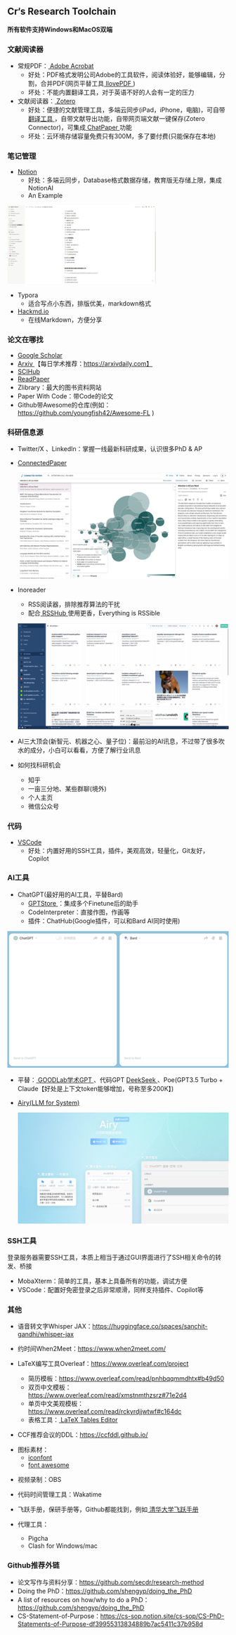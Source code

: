 ## Cr‘s Research Toolchain

**所有软件支持Windows和MacOS双端**

### 文献阅读器

* 常规PDF：[ Adobe Acrobat ](https://www.adobe.com/acrobat.html)
  * 好处：PDF格式发明公司Adobe的工具软件，阅读体验好，能够编辑，分割，合并PDF(网页平替工具[ IlovePDF ](https://www.ilovepdf.com/))
  * 坏处：不能内置翻译工具，对于英语不好的人会有一定的压力
* 文献阅读器：[ Zotero ](https://www.zotero.org/)
  * 好处：便捷的文献管理工具，多端云同步(iPad，iPhone，电脑)，可自带[ 翻译工具 ](https://github.com/windingwind/zotero-pdf-translate)，自带文献导出功能，自带网页端文献一键保存(Zotero Connector)，可集成[ ChatPaper ](https://github.com/MuiseDestiny/zotero-gpt)功能
  * 坏处：云环境存储容量免费只有300M，多了要付费(只能保存在本地)

### 笔记管理

- [ Notion ](https://www.notion.so/product)
  * 好处：多端云同步，Database格式数据存储，教育版无存储上限，集成NotionAI
  * An Example

<img src="img\image-20231202004909274.png" alt="image-20231202004909274" style="zoom: 33%;" />

- Typora
  * 适合写点小东西，排版优美，markdown格式
- [ Hackmd.io ](https://hackmd.io/?nav=overview)
  * 在线Markdown，方便分享

### 论文在哪找

- [ Google Scholar ](https://scholar.google.com/)
- [ Arxiv ](https://arxiv.org/) 【每日学术推荐：https://arxivdaily.com】
- [ SCIHub ](https://sci-hub.ren/)
- [ ReadPaper ](https://readpaper.com/)
- Zlibrary：最大的图书资料网站
- Paper With Code：带Code的论文
- Github带Awesome的仓库(例如：https://github.com/youngfish42/Awesome-FL )

### 科研信息源

- Twitter/X 、LinkedIn：掌握一线最新科研成果，认识很多PhD & AP

- [ ConnectedPaper ](https://www.connectedpapers.com/)

  ![image-20231202010713708](img\image-20231202010713708.png)

- Inoreader

  * RSS阅读器，排除推荐算法的干扰
  * 配合[ RSSHub ](https://docs.rsshub.app/)使用更香，Everything is RSSible

  ![image-20231202011323342](img\image-20231202011323342.png)

- AI三大顶会(新智元、机器之心、量子位)：最前沿的AI讯息，不过带了很多吹水的成分，小白可以看看，方便了解行业讯息

- 如何找科研机会

  * 知乎
  * 一亩三分地、某些群聊(境外)
  * 个人主页
  * 微信公众号

### 代码

- [ VSCode ](https://code.visualstudio.com/)
  * 好处：内置好用的SSH工具，插件，美观高效，轻量化，Git友好，Copilot

### AI工具

- ChatGPT(最好用的AI工具，平替Bard)
  * [ GPTStore ](https://www.gptshunter.com/)：集成多个Finetune后的助手
  * CodeInterpreter：直接作图，作画等
  * 插件：ChatHub(Google插件，可以和Bard AI同时使用)
  
![image-20231202124203847](img\image-20231202124203847.png)
  
  * 平替：[ GOODLab学术GPT ](https://huggingface.co/spaces/JerryYin777/gpt-academic-good)、代码GPT [ DeekSeek ](https://chat.deepseek.com/coder)、Poe(GPT3.5 Turbo + Claude【好处是上下文token能够增加，号称至多200K】)
  
- [ Airy(LLM for System) ](https://colink.in/)

  ![image-20231202010108149](img\image-20231202010108149.png)

### SSH工具

登录服务器需要SSH工具，本质上相当于通过GUI界面进行了SSH相关命令的转发、桥接

- MobaXterm：简单的工具，基本上具备所有的功能，调试方便
- VSCode：配置好免密登录之后非常顺滑，同样支持插件、Copilot等

### 其他

- 语音转文字Whisper JAX：https://huggingface.co/spaces/sanchit-gandhi/whisper-jax
- 约时间When2Meet：https://www.when2meet.com/
- LaTeX编写工具Overleaf：https://www.overleaf.com/project
  * 简历模板：https://www.overleaf.com/read/pnhbqqmmdhtx#b49d50
  * 双页中文模板：https://www.overleaf.com/read/xmstnmthzsrz#71e2d4
  * 单页中文美观模板：https://www.overleaf.com/read/rckyrdjjwtwf#c164dc
  * 表格工具：[ LaTeX Tables Editor ](https://www.latex-tables.com/)

- CCF推荐会议的DDL：https://ccfddl.github.io/

* 图标素材：
  * [ iconfont ](https://www.iconfont.cn/)
  * [ font awesome ](https://fontawesome.com/)

- 视频录制：OBS
- 代码时间管理工具：Wakatime
- 飞跃手册，保研手册等，Github都能找到，例如[ 清华大学飞跃手册 ](https://feiyue.online/)
- 代理工具：

  * Pigcha
  * Clash for Windows/mac

### Github推荐外链

- 论文写作与资料分享：https://github.com/secdr/research-method
- Doing the PhD：https://github.com/shengyp/doing_the_PhD
- A list of resources on how/why to do a PhD：https://github.com/shengyp/doing_the_PhD
- CS-Statement-of-Purpose：https://cs-sop.notion.site/cs-sop/CS-PhD-Statements-of-Purpose-df39955313834889b7ac5411c37b958d


